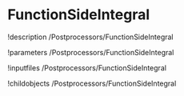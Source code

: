 <!-- MOOSE Documentation Stub: Remove this when content is added. -->

# FunctionSideIntegral
!description /Postprocessors/FunctionSideIntegral

!parameters /Postprocessors/FunctionSideIntegral

!inputfiles /Postprocessors/FunctionSideIntegral

!childobjects /Postprocessors/FunctionSideIntegral
